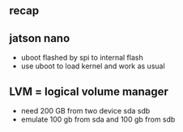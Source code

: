 ## recap 

## jatson nano
- uboot flashed by spi to internal flash
- use uboot to load kernel and work as usual

## LVM = logical volume manager
- need 200 GB from two device sda sdb
- emulate 100 gb from sda and 100 gb from sdb